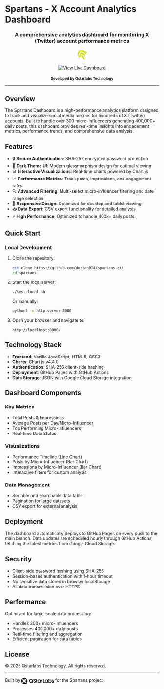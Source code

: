 # Spartans - X Account Analytics Dashboard

<div align="center">

  ### A comprehensive analytics dashboard for monitoring X (Twitter) account performance metrics

  <a href="https://dorian014.github.io/spartans/">
    <img src="assets/logo_small.png" height="40" alt="Spartans Logo" style="margin-bottom: 10px;" /><br/>
    <img src="https://img.shields.io/badge/🏛️_VIEW_LIVE_DASHBOARD-E9ff00?style=for-the-badge&labelColor=000&color=E9ff00" alt="View Live Dashboard" />
  </a>

  <sub>**Developed by Qstarlabs Technology**</sub>

</div>

---

## Overview

The Spartans Dashboard is a high-performance analytics platform designed to track and visualize social media metrics for hundreds of X (Twitter) accounts. Built to handle over 300 micro-influencers generating 400,000+ daily posts, this dashboard provides real-time insights into engagement metrics, performance trends, and comprehensive data analysis.

## Features

- 🔒 **Secure Authentication**: SHA-256 encrypted password protection
- 🌙 **Dark Theme UI**: Modern glassmorphism design for optimal viewing
- 📊 **Interactive Visualizations**: Real-time charts powered by Chart.js
- 📈 **Performance Metrics**: Track posts, impressions, and engagement rates
- 🔍 **Advanced Filtering**: Multi-select micro-influencer filtering and date range selection
- 📱 **Responsive Design**: Optimized for desktop and tablet viewing
- 📥 **Data Export**: CSV export functionality for detailed analysis
- ⚡ **High Performance**: Optimized to handle 400k+ daily posts

## Quick Start

### Local Development

1. Clone the repository:
   ```bash
   git clone https://github.com/dorian014/spartans.git
   cd spartans
   ```

2. Start the local server:
   ```bash
   ./test-local.sh
   ```
   Or manually:
   ```bash
   python3 -m http.server 8000
   ```

3. Open your browser and navigate to:
   ```
   http://localhost:8000/
   ```

## Technology Stack

- **Frontend**: Vanilla JavaScript, HTML5, CSS3
- **Charts**: Chart.js v4.4.0
- **Authentication**: SHA-256 client-side hashing
- **Deployment**: GitHub Pages with GitHub Actions
- **Data Storage**: JSON with Google Cloud Storage integration

## Dashboard Components

### Key Metrics
- Total Posts & Impressions
- Average Posts per Day/Micro-Influencer
- Top Performing Micro-Influencers
- Real-time Data Status

### Visualizations
- Performance Timeline (Line Chart)
- Posts by Micro-Influencer (Bar Chart)
- Impressions by Micro-Influencer (Bar Chart)
- Interactive filters for custom analysis

### Data Management
- Sortable and searchable data table
- Pagination for large datasets
- CSV export for external analysis

## Deployment

The dashboard automatically deploys to GitHub Pages on every push to the main branch. Data updates are scheduled hourly through GitHub Actions, fetching the latest metrics from Google Cloud Storage.

## Security

- Client-side password hashing using SHA-256
- Session-based authentication with 1-hour timeout
- No sensitive data stored in browser localStorage
- All data transmission over HTTPS

## Performance

Optimized for large-scale data processing:
- Handles 300+ micro-influencers
- Processes 400,000+ daily posts
- Real-time filtering and aggregation
- Efficient pagination for data tables

## License

© 2025 Qstarlabs Technology. All rights reserved.

---

Built by <img src="assets/qstarlabs-logo.svg" height="20" style="vertical-align: middle;" alt="Qstarlabs Technology"> for the Spartans project